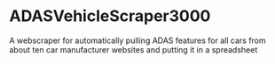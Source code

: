 # ADASVehicleScraper3000
 A webscraper for automatically pulling ADAS features for all cars from about ten car manufacturer websites and putting it in a spreadsheet
